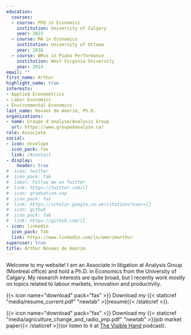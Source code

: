 ```yaml
---
education:
  courses:
  - course: PhD in Economics
    institution: University of Calgary
    year: 2023
  - course: MA in Economics
    institution: University of Ottawa
    year: 2016
  - course: BMus in Piano Performance
    institution: West Virginia University
    year: 2014
email: ""
first_name: Arthur
highlight_name: true
interests:
- Applied Econometrics
- Labor Economics
- Environmental Economics
last_name: Novaes de Amorim, Ph.D.
organizations:
- name: Groupe d'analyse/Analysis Group
  url: https://www.groupedanalyse.ca/
role: Associate
social:
- icon: envelope
  icon_pack: fas
  link: /#contact
- display:
    header: true
#  icon: twitter
#  icon_pack: fab
#  label: Follow me on Twitter
#  link: https://twitter.com/[]
#- icon: graduation-cap
#  icon_pack: fas
#  link: https://scholar.google.co.uk/citations?user=[]
#- icon: github
#  icon_pack: fab
#  link: https://github.com/[]
- icon: linkedin
  icon_pack: fab
  link: https://www.linkedin.com/in/amorimarthur
superuser: true
title: Arthur Novaes de Amorim
---
```


Welcome to my website!  I am an Associate in litigation at Analysis Group (Montreal office) and hold a Ph.D. in Economics from the University of Calgary. My research interests are quite broad, but I recently work mostly on topics related to labour markets, innovation and productivity.

{{< icon name="download" pack="fas" >}} Download my {{< staticref "media/resume_current.pdf" "newtab" >}}resumé{{< /staticref >}}.

{{< icon name="download" pack="fas" >}} Download my {{< staticref "media/agriculture_change_and_radio_jmp.pdf" "newtab" >}}job market paper{{< /staticref >}}(or listen to it at [The Visible Hand](https://www.thevisiblehand.uk/episodes/episode-57 "The Visible Hand Episode 57") podcast).